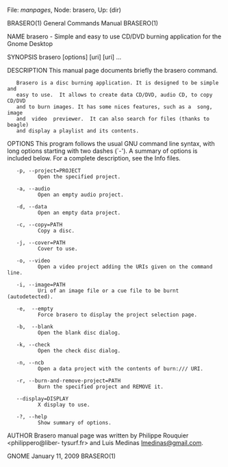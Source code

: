 File: *manpages*,  Node: brasero,  Up: (dir)

BRASERO(1)                  General Commands Manual                 BRASERO(1)



NAME
       brasero  -  Simple  and  easy to use CD/DVD burning application for the
       Gnome Desktop

SYNOPSIS
       brasero [options] [uri] [uri] ...

DESCRIPTION
       This manual page documents briefly the brasero command.

       Brasero is a disc burning application. It is designed to be simple  and
       easy to use.  It allows to create data CD/DVD, audio CD, to copy CD/DVD
       and to burn images. It has some nices features, such as a  song,  image
       and  video  previewer.  It can also search for files (thanks to beagle)
       and display a playlist and its contents.

OPTIONS
       This program follows the usual  GNU  command  line  syntax,  with  long
       options  starting  with  two  dashes  (`-').  A  summary  of options is
       included below.  For a complete description, see the Info files.

       -p, --project=PROJECT
              Open the specified project.

       -a, --audio
              Open an empty audio project.

       -d, --data
              Open an empty data project.

       -c, --copy=PATH
              Copy a disc.

       -j, --cover=PATH
              Cover to use.

       -o, --video
              Open a video project adding the URIs given on the command line.

       -i, --image=PATH
              Uri of an image file or a cue file to be burnt (autodetected).

       -e,  --empty
              Force brasero to display the project selection page.

       -b,  --blank
              Open the blank disc dialog.

       -k, --check
              Open the check disc dialog.

       -n, --ncb
              Open a data project with the contents of burn:/// URI.

       -r, --burn-and-remove-project=PATH
              Burn the specified project and REMOVE it.

       --display=DISPLAY
              X display to use.

       -?, --help
              Show summary of options.

AUTHOR
       Brasero manual page was written by Philippe Rouquier <philippero@liber-
       tysurf.fr> and Luis Medinas <lmedinas@gmail.com>.



GNOME                          January 11, 2009                     BRASERO(1)
